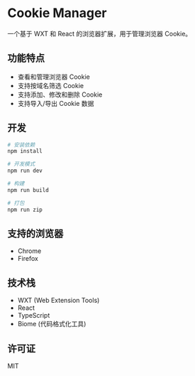 # Cookie Manager

一个基于 WXT 和 React 的浏览器扩展，用于管理浏览器 Cookie。

## 功能特点

- 查看和管理浏览器 Cookie
- 支持按域名筛选 Cookie
- 支持添加、修改和删除 Cookie
- 支持导入/导出 Cookie 数据

## 开发

```bash
# 安装依赖
npm install

# 开发模式
npm run dev

# 构建
npm run build

# 打包
npm run zip
```

## 支持的浏览器

- Chrome
- Firefox

## 技术栈

- WXT (Web Extension Tools)
- React
- TypeScript
- Biome (代码格式化工具)

## 许可证

MIT
